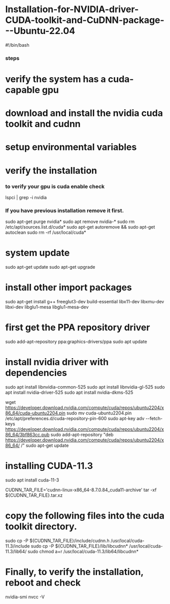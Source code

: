 # Installation-for-NVIDIA-driver-CUDA-toolkit-and-CuDNN-package---Ubuntu-22.04

#!/bin/bash

### steps ####
# verify the system has a cuda-capable gpu
# download and install the nvidia cuda toolkit and cudnn
# setup environmental variables
# verify the installation
###

### to verify your gpu is cuda enable check
lspci | grep -i nvidia

### If you have previous installation remove it first. 
sudo apt-get purge nvidia*
sudo apt remove nvidia-*
sudo rm /etc/apt/sources.list.d/cuda*
sudo apt-get autoremove && sudo apt-get autoclean
sudo rm -rf /usr/local/cuda*

# system update
sudo apt-get update
sudo apt-get upgrade

# install other import packages
sudo apt-get install g++ freeglut3-dev build-essential libx11-dev libxmu-dev libxi-dev libglu1-mesa libglu1-mesa-dev

# first get the PPA repository driver
sudo add-apt-repository ppa:graphics-drivers/ppa
sudo apt update

# install nvidia driver with dependencies
sudo apt install libnvidia-common-525
sudo apt install libnvidia-gl-525
sudo apt install nvidia-driver-525
sudo apt install nvidia-dkms-525

wget https://developer.download.nvidia.com/compute/cuda/repos/ubuntu2204/x86_64/cuda-ubuntu2204.pin
sudo mv cuda-ubuntu2204.pin /etc/apt/preferences.d/cuda-repository-pin-600
sudo apt-key adv --fetch-keys https://developer.download.nvidia.com/compute/cuda/repos/ubuntu2204/x86_64/3bf863cc.pub
sudo add-apt-repository "deb https://developer.download.nvidia.com/compute/cuda/repos/ubuntu2204/x86_64/ /"
sudo apt-get update

# installing CUDA-11.3
sudo apt install cuda-11-3 

CUDNN_TAR_FILE='cudnn-linux-x86_64-8.7.0.84_cuda11-archive'
tar -xf ${CUDNN_TAR_FILE}.tar.xz

# copy the following files into the cuda toolkit directory.
sudo cp -P ${CUDNN_TAR_FILE}/include/cudnn.h /usr/local/cuda-11.3/include
sudo cp -P ${CUDNN_TAR_FILE}/lib/libcudnn* /usr/local/cuda-11.3/lib64/
sudo chmod a+r /usr/local/cuda-11.3/lib64/libcudnn*

# Finally, to verify the installation, reboot and check
nvidia-smi
nvcc -V
